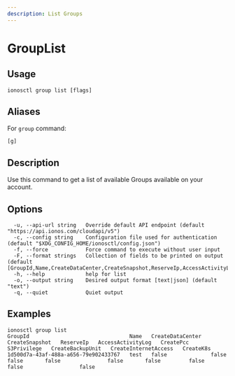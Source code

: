 ```yaml
---
description: List Groups
---
```


# GroupList

## Usage

```text
ionosctl group list [flags]
```

## Aliases

For `group` command:
```text
[g]
```

## Description

Use this command to get a list of available Groups available on your account.

## Options

```text
  -u, --api-url string   Override default API endpoint (default "https://api.ionos.com/cloudapi/v5")
  -c, --config string    Configuration file used for authentication (default "$XDG_CONFIG_HOME/ionosctl/config.json")
  -f, --force            Force command to execute without user input
  -F, --format strings   Collection of fields to be printed on output (default [GroupId,Name,CreateDataCenter,CreateSnapshot,ReserveIp,AccessActivityLog,CreatePcc,S3Privilege,CreateBackupUnit,CreateInternetAccess,CreateK8s])
  -h, --help             help for list
  -o, --output string    Desired output format [text|json] (default "text")
  -q, --quiet            Quiet output
```

## Examples

```text
ionosctl group list
GroupId                                Name   CreateDataCenter   CreateSnapshot   ReserveIp   AccessActivityLog   CreatePcc   S3Privilege   CreateBackupUnit   CreateInternetAccess   CreateK8s
1d500d7a-43af-488a-a656-79e902433767   test   false              false            false       false               false       false         false              false                  false
```

